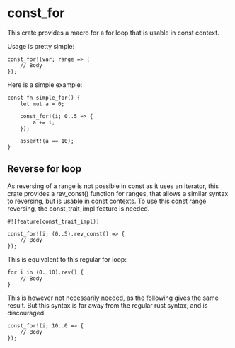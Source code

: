 # const_for

This crate provides a macro for a for loop that is usable in const context.

Usage is pretty simple:

    const_for!(var; range => {
        // Body
    });

Here is a simple example:

    const fn simple_for() {
        let mut a = 0;

        const_for!(i; 0..5 => {
            a += i;
        });
        
        assert!(a == 10);
    }

## Reverse for loop

As reversing of a range is not possible in const as it uses an iterator, this crate provides a rev_const() function for ranges, that allows a similar syntax to reversing, but is usable in const contexts. To use this const range reversing, the const_trait_impl feature is needed.

    #![feature(const_trait_impl)]

    const_for!(i; (0..5).rev_const() => {
        // Body
    });

This is equivalent to this regular for loop:

    for i in (0..10).rev() {
        // Body 
    }

This is however not necessarily needed, as the following gives the same result. But this syntax is far away from the regular rust syntax, and is discouraged.

    const_for!(i; 10..0 => {
        // Body
    });
